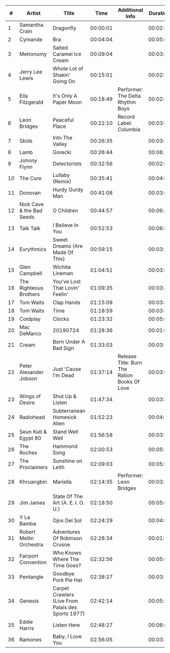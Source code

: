 | #  | Artist                  | Title                                   | Time       | Additional Info                               | Duration   |
|----|-------------------------|-----------------------------------------|------------|-----------------------------------------------|------------|
| 1  | Samantha Crain           | Dragonfly                               | 00:00:01   |                                               | 00:02:18   |
| 2  | Cymande                  | Bra                                     | 00:04:04   |                                               | 00:05:03   |
| 3  | Metronomy                | Salted Caramel Ice Cream                | 00:09:04   |                                               | 00:03:19   |
| 4  | Jerry Lee Lewis          | Whole Lot of Shakin' Going On           | 00:15:01   |                                               | 00:02:51   |
| 5  | Ella Fitzgerald          | It's Only A Paper Moon                  | 00:18:49   | Performer: The Delta Rhythm Boys              | 00:02:34   |
| 6  | Leon Bridges             | Peaceful Place                          | 00:22:10   | Record Label: Columbia                        | 00:03:45   |
| 7  | Skids                    | Into The Valley                         | 00:26:35   |                                               | 00:03:10   |
| 8  | Lamb                     | Gorecki                                 | 00:26:44   |                                               | 00:06:19   |
| 9  | Johnny Flynn             | Detectorists                            | 00:32:56   |                                               | 00:02:04   |
| 10 | The Cure                 | Lullaby (Remix)                         | 00:35:41   |                                               | 00:04:08   |
| 11 | Donovan                  | Hurdy Gurdy Man                         | 00:41:08   |                                               | 00:03:09   |
| 12 | Nick Cave & the Bad Seeds| O Children                              | 00:44:57   |                                               | 00:06:46   |
| 13 | Talk Talk                | I Believe In You                        | 00:52:53   |                                               | 00:06:03   |
| 14 | Eurythmics               | Sweet Dreams (Are Made Of This)         | 00:59:15   |                                               | 00:03:34   |
| 15 | Glen Campbell            | Wichita Lineman                         | 01:04:51   |                                               | 00:03:04   |
| 16 | The Righteous Brothers   | You've Lost That Lovin' Feelin'         | 01:09:35   |                                               | 00:03:42   |
| 17 | Tom Waits                | Clap Hands                              | 01:15:09   |                                               | 00:03:44   |
| 18 | Tom Waits                | Time                                    | 01:18:59   |                                               | 00:03:53   |
| 19 | Coldplay                 | Clocks                                  | 01:23:32   |                                               | 00:05:07   |
| 20 | Mac DeMarco              | 20190724                                | 01:28:36   |                                               | 00:01:08   |
| 21 | Cream                    | Born Under A Bad Sign                   | 01:33:03   |                                               | 00:03:10   |
| 22 | Peter Alexander Jobson   | Just 'Cause I'm Dead                    | 01:37:14   | Release Title: Burn The Ration Books Of Love | 00:03:07   |
| 23 | Wings of Desire          | Shut Up & Listen                        | 01:47:34   |                                               | 00:03:43   |
| 24 | Radiohead                | Subterranean Homesick Alien             | 01:52:23   |                                               | 00:04:26   |
| 25 | Seun Kuti & Egypt 80     | Stand Well Well                         | 01:56:58   |                                               | 00:03:56   |
| 26 | The Roches               | Hammond Song                            | 02:00:53   |                                               | 00:05:39   |
| 27 | The Proclaimers          | Sunshine on Leith                       | 02:09:03   |                                               | 00:05:09   |
| 28 | Khruangbin               | Mariella                                | 02:14:35   | Performer: Leon Bridges                       | 00:03:15   |
| 29 | Jim James                | State Of The Art (A. E. I. O. U.)       | 02:18:50   |                                               | 00:05:06   |
| 30 | Y La Bamba               | Ojos Del Sol                            | 02:24:29   |                                               | 00:04:05   |
| 31 | Robert Mellin Orchestra  | Adventures Of Robinson Crusoe           | 02:28:34   |                                               | 00:01:11   |
| 32 | Fairport Convention      | Who Knows Where The Time Goes?          | 02:32:56   |                                               | 00:05:04   |
| 33 | Pentangle                | Goodbye Pork Pie Hat                    | 02:38:27   |                                               | 00:03:35   |
| 34 | Genesis                  | Carpet Crawlers (Live From Palais des Sports 1977) | 02:42:14   |                                    | 00:05:20   |
| 35 | Eddie Harris             | Listen Here                             | 02:48:27   |                                               | 00:06:05   |
| 36 | Ramones                  | Baby, I Love You                        | 02:56:05   |                                               | 00:03:44   |